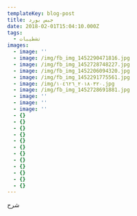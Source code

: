 ```yaml
---
templateKey: blog-post
title: جبس بورد
date: 2018-02-01T15:04:10.000Z
tags:
  - تشطيبات
images:
  - image: ''
  - image: /img/fb_img_1452290471816.jpg
  - image: /img/fb_img_1452728748227.jpg
  - image: /img/fb_img_1452206094320.jpg
  - image: /img/fb_img_1452291775561.jpg
  - image: /img/٢٠١٨٠٣٢٠_١٠٤٦٢٦.jpg
  - image: /img/fb_img_1452728691881.jpg
  - image: ''
  - image: ''
  - image: ''
  - {}
  - {}
  - {}
  - {}
  - {}
  - {}
  - {}
  - {}
  - {}
  - {}
  - {}
  - {}
---
```

شرح
